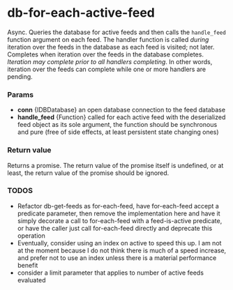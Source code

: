 # db-for-each-active-feed
Async. Queries the database for active feeds and then calls the `handle_feed` function argument on each feed. The handler function is called *during* iteration over the feeds in the database as each feed is visited; not later. Completes when iteration over the feeds in the database completes. *Iteration may complete prior to all handlers completing*. In other words, iteration over the feeds can complete while one or more handlers are pending.

### Params
* **conn** {IDBDatabase} an open database connection to the feed database
* **handle_feed** {Function} called for each active feed with the deserialized feed object as its sole argument, the function should be synchronous and pure (free of side effects, at least persistent state changing ones)

### Return value
Returns a promise. The return value of the promise itself is undefined, or at least, the return value of the promise should be ignored.

### TODOS
* Refactor db-get-feeds as for-each-feed, have for-each-feed accept a predicate parameter, then remove the implementation here and have it simply decorate a call to for-each-feed with a feed-is-active predicate, or have the caller just call for-each-feed directly and deprecate this operation
* Eventually, consider using an index on active to speed this up. I am not at the moment because I do not think there is much of a speed increase, and prefer not to use an index unless there is a material performance benefit
* consider a limit parameter that applies to number of active feeds evaluated
